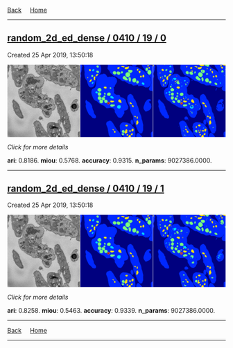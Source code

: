 
[Back](..)&nbsp;&nbsp;&nbsp;&nbsp;&nbsp;[Home](https://leapmanlab.github.io/snapshots)

---

<div class="summary"><a href="0"><h2>random_2d_ed_dense / 0410 / 19 / 0</h2></a><p>Created 25 Apr 2019, 13:50:18
</p><a href="0"><img src="0/media/summary.png" align="center"></a><p>
<i>Click for more details</i>
</p></div>

**ari**: 0.8186. **miou**: 0.5768. **accuracy**: 0.9315. **n_params**: 9027386.0000. 

---

<div class="summary"><a href="1"><h2>random_2d_ed_dense / 0410 / 19 / 1</h2></a><p>Created 25 Apr 2019, 13:50:18
</p><a href="1"><img src="1/media/summary.png" align="center"></a><p>
<i>Click for more details</i>
</p></div>

**ari**: 0.8258. **miou**: 0.5463. **accuracy**: 0.9339. **n_params**: 9027386.0000. 

---

[Back](..)&nbsp;&nbsp;&nbsp;&nbsp;&nbsp;[Home](https://leapmanlab.github.io/snapshots)

---